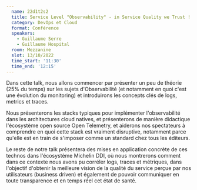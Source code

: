 ```yaml
---
  name: 22d1t2s2
  title: Service Level "Observability" - in Service Quality we Trust !
  category: DevOps et Cloud
  format: Conférence 
  speakers: 
    - Guillaume Serre
    - Guillaume Hospital
  room: Mezzanine
  slot: 13/10/2022
  time_start: '11:30'
  time_end: '12:15'
---
```

Dans cette talk, nous allons commencer par présenter un peu de théorie (25% du temps) sur les sujets d'Observabilité (et notamment en quoi c'est une évolution du monitoring) et introduirons les concepts clés de logs, metrics et traces.

Nous présenterons les stacks typiques pour implémenter l'observabilité dans les architectures cloud natives, et présenterons de manière didactique l'écosystème open source Open Telemetry, et aiderons nos spectateurs à comprendre en quoi cette stack est vraiment disruptive, notamment parce qu'elle est en train de s'imposer comme un standard chez tous les éditeurs.

Le reste de notre talk présentera des mises en application concrète de ces technos dans l'écosystème Michelin DDI, où nous montrerons comment dans ce contexte nous avons pu corréler logs, traces et métriques, dans l'objectif d'obtenir la meilleure vision de la qualité du service perçue par nos utilisateurs (business driven) et également de pouvoir communiquer en toute transparence et en temps réel cet état de santé.